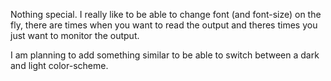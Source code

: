 Nothing special. I really like to be able to change font (and font-size) on the fly, there are times when you want to read the output and theres times you just want to monitor the output. 

I am planning to add something similar to be able to switch between a dark and light color-scheme.
